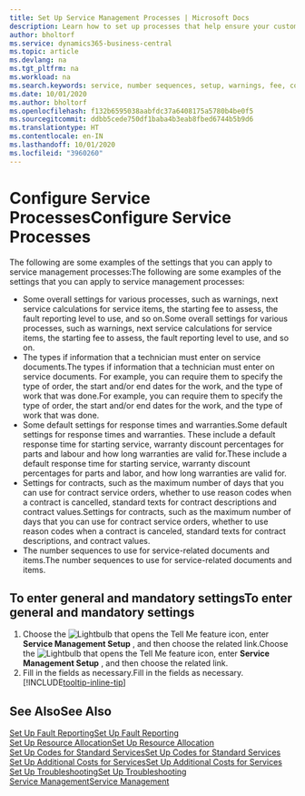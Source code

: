 ```yaml
---
title: Set Up Service Management Processes | Microsoft Docs
description: Learn how to set up processes that help ensure your customers are satisfied with your customer service.
author: bholtorf
ms.service: dynamics365-business-central
ms.topic: article
ms.devlang: na
ms.tgt_pltfrm: na
ms.workload: na
ms.search.keywords: service, number sequences, setup, warnings, fee, contracts, warranties
ms.date: 10/01/2020
ms.author: bholtorf
ms.openlocfilehash: f132b6595038aabfdc37a6408175a5780b4be0f5
ms.sourcegitcommit: ddbb5cede750df1baba4b3eab8fbed6744b5b9d6
ms.translationtype: HT
ms.contentlocale: en-IN
ms.lasthandoff: 10/01/2020
ms.locfileid: "3960260"
---
```

# <a name="configure-service-processes"></a><span data-ttu-id="60105-103">Configure Service Processes</span><span class="sxs-lookup"><span data-stu-id="60105-103">Configure Service Processes</span></span>
<span data-ttu-id="60105-104">The following are some examples of the settings that you can apply to service management processes:</span><span class="sxs-lookup"><span data-stu-id="60105-104">The following are some examples of the settings that you can apply to service management processes:</span></span>  
  
* <span data-ttu-id="60105-105">Some overall settings for various processes, such as warnings, next service calculations for service items, the starting fee to assess, the fault reporting level to use, and so on.</span><span class="sxs-lookup"><span data-stu-id="60105-105">Some overall settings for various processes, such as warnings, next service calculations for service items, the starting fee to assess, the fault reporting level to use, and so on.</span></span>  
* <span data-ttu-id="60105-106">The types if information that a technician must enter on service documents.</span><span class="sxs-lookup"><span data-stu-id="60105-106">The types if information that a technician must enter on service documents.</span></span> <span data-ttu-id="60105-107">For example, you can require them to specify the type of order, the start and/or end dates for the work, and the type of work that was done.</span><span class="sxs-lookup"><span data-stu-id="60105-107">For example, you can require them to specify the type of order, the start and/or end dates for the work, and the type of work that was done.</span></span>  
* <span data-ttu-id="60105-108">Some default settings for response times and warranties.</span><span class="sxs-lookup"><span data-stu-id="60105-108">Some default settings for response times and warranties.</span></span> <span data-ttu-id="60105-109">These include a default response time for starting service, warranty discount percentages for parts and labour and how long warranties are valid for.</span><span class="sxs-lookup"><span data-stu-id="60105-109">These include a default response time for starting service, warranty discount percentages for parts and labor, and how long warranties are valid for.</span></span>  
* <span data-ttu-id="60105-110">Settings for contracts, such as the maximum number of days that you can use for contract service orders, whether to use reason codes when a contract is cancelled, standard texts for contract descriptions and contract values.</span><span class="sxs-lookup"><span data-stu-id="60105-110">Settings for contracts, such as the maximum number of days that you can use for contract service orders, whether to use reason codes when a contract is canceled, standard texts for contract descriptions, and contract values.</span></span>  
* <span data-ttu-id="60105-111">The number sequences to use for service-related documents and items.</span><span class="sxs-lookup"><span data-stu-id="60105-111">The number sequences to use for service-related documents and items.</span></span>  

## <a name="to-enter-general-and-mandatory-settings"></a><span data-ttu-id="60105-112">To enter general and mandatory settings</span><span class="sxs-lookup"><span data-stu-id="60105-112">To enter general and mandatory settings</span></span>
1. <span data-ttu-id="60105-113">Choose the ![Lightbulb that opens the Tell Me feature](media/ui-search/search_small.png "Tell me what you want to do") icon, enter **Service Management Setup** , and then choose the related link.</span><span class="sxs-lookup"><span data-stu-id="60105-113">Choose the ![Lightbulb that opens the Tell Me feature](media/ui-search/search_small.png "Tell me what you want to do") icon, enter **Service Management Setup** , and then choose the related link.</span></span>
2. <span data-ttu-id="60105-114">Fill in the fields as necessary.</span><span class="sxs-lookup"><span data-stu-id="60105-114">Fill in the fields as necessary.</span></span> [!INCLUDE[tooltip-inline-tip](includes/tooltip-inline-tip_md.md)]  

## <a name="see-also"></a><span data-ttu-id="60105-115">See Also</span><span class="sxs-lookup"><span data-stu-id="60105-115">See Also</span></span>  
[<span data-ttu-id="60105-116">Set Up Fault Reporting</span><span class="sxs-lookup"><span data-stu-id="60105-116">Set Up Fault Reporting</span></span>](service-how-setup-fault-reporting.md)  
[<span data-ttu-id="60105-117">Set Up Resource Allocation</span><span class="sxs-lookup"><span data-stu-id="60105-117">Set Up Resource Allocation</span></span>](service-how-setup-resource-allocation.md)  
[<span data-ttu-id="60105-118">Set Up Codes for Standard Services</span><span class="sxs-lookup"><span data-stu-id="60105-118">Set Up Codes for Standard Services</span></span>](service-how-setup-service-coding.md)  
[<span data-ttu-id="60105-119">Set Up Additional Costs for Services</span><span class="sxs-lookup"><span data-stu-id="60105-119">Set Up Additional Costs for Services</span></span>](service-how-setup-service-costs-pricing.md)  
[<span data-ttu-id="60105-120">Set Up Troubleshooting</span><span class="sxs-lookup"><span data-stu-id="60105-120">Set Up Troubleshooting</span></span>](service-how-setup-troubleshooting.md)  
[<span data-ttu-id="60105-121">Service Management</span><span class="sxs-lookup"><span data-stu-id="60105-121">Service Management</span></span>](service-service.md)  
